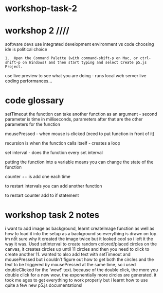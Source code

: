 # workshop-task-2
# workshop 2 ////
software devs use integrated development environment
vs code
choosing ide is political choice

	1.	Open the Command Palette (with command-shift-p on Mac, or ctrl-shift-p on Windows) and then start typing and select Create p5.js Project.

use live preview to see what you are doing - runs local web server
live coding performances…
# code glossary
setTimeout the function can take another function as an argument - second parameter is time in milliseconds, parameters after that are the other parameters for the function

mousePressed - when mouse is clicked (need to put function in front of it)

recursion is when the function calls itself - creates a loop

set interval - does the function every set interval

putting the function into a variable means you can change the state of the function

counter ++ is add one each time

to restart intervals you can add another function

to restart counter add to if statement 

# workshop task 2 notes
i want to add image as background, learnt createImage function as well as how to load it into the setup as a background so everything is drawn on top. 
im nốt sure why it created the image twice but it looked cool so i left it the way it was.
Used setInterval to create random colored/placed circles on the canvas, it creates circles up until 11 circles and then you need to click to create another 11.
wanted to also add text with setTimeout and mousePressed but i couldn’t figure out how to get both the circles and the text to be triggered by  mousePressed at the same time, so i used doubleClicked for the ‘wow!’ text.
because of the double click, the more you double click for a new wow, the exponentially more circles are generated.
it took me ages to get everything to work properly but i learnt how to use quite a few new p5.js documentations!
